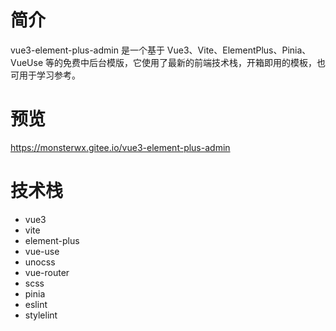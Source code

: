 # 简介

vue3-element-plus-admin 是一个基于 Vue3、Vite、ElementPlus、Pinia、VueUse 等的免费中后台模版，它使用了最新的前端技术栈，开箱即用的模板，也可用于学习参考。

# 预览

https://monsterwx.gitee.io/vue3-element-plus-admin

# 技术栈
- vue3
- vite
- element-plus
- vue-use
- unocss
- vue-router
- scss
- pinia
- eslint
- stylelint